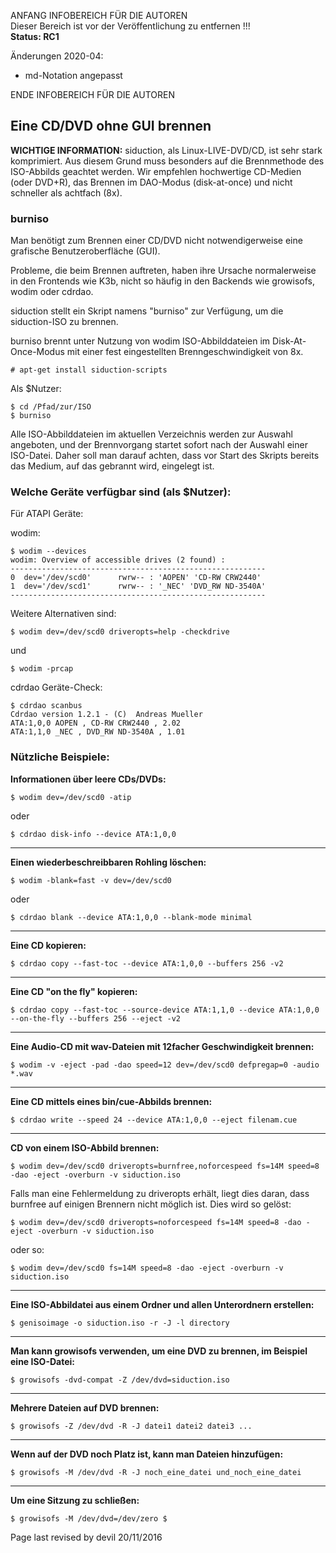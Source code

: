 ANFANG   INFOBEREICH FÜR DIE AUTOREN  
Dieser Bereich ist vor der Veröffentlichung zu entfernen !!!  
**Status: RC1**

Änderungen 2020-04:
+ md-Notation angepasst

ENDE   INFOBEREICH FÜR DIE AUTOREN

## Eine CD/DVD ohne GUI brennen

**<warning>WICHTIGE INFORMATION:</warning>**
<warning>
siduction, als Linux-LIVE-DVD/CD, ist sehr stark komprimiert. Aus diesem Grund muss besonders auf die Brennmethode des ISO-Abbilds geachtet werden. Wir empfehlen hochwertige CD-Medien (oder DVD+R), das Brennen im DAO-Modus (disk-at-once) und nicht schneller als achtfach (8x).
</warning>

### burniso

Man benötigt zum Brennen einer CD/DVD nicht notwendigerweise eine grafische Benutzeroberfläche (GUI).

Probleme, die beim Brennen auftreten, haben ihre Ursache normalerweise in den Frontends wie K3b, nicht so häufig in den Backends wie growisofs, wodim oder cdrdao.

siduction stellt ein Skript namens "burniso" zur Verfügung, um die siduction-ISO zu brennen.

burniso brennt unter Nutzung von wodim ISO-Abbilddateien im Disk-At-Once-Modus mit einer fest eingestellten Brenngeschwindigkeit von 8x.

    # apt-get install siduction-scripts

Als $Nutzer:

    $ cd /Pfad/zur/ISO
    $ burniso

Alle ISO-Abbilddateien im aktuellen Verzeichnis werden zur Auswahl angeboten, und der Brennvorgang startet sofort nach der Auswahl einer ISO-Datei. Daher soll man darauf achten, dass vor Start des Skripts bereits das Medium, auf das gebrannt wird, eingelegt ist.  

### Welche Geräte verfügbar sind (als $Nutzer):

Für ATAPI Geräte:

wodim:

    $ wodim --devices
    wodim: Overview of accessible drives (2 found) :
    ---------------------------------------------------------
    0  dev='/dev/scd0'      rwrw-- : 'AOPEN' 'CD-RW CRW2440'
    1  dev='/dev/scd1'      rwrw-- : '_NEC' 'DVD_RW ND-3540A'
    ---------------------------------------------------------

Weitere Alternativen sind:

    $ wodim dev=/dev/scd0 driveropts=help -checkdrive

und

    $ wodim -prcap

cdrdao Geräte-Check:

    $ cdrdao scanbus
    Cdrdao version 1.2.1 - (C)  Andreas Mueller
    ATA:1,0,0 AOPEN , CD-RW CRW2440 , 2.02
    ATA:1,1,0 _NEC , DVD_RW ND-3540A , 1.01

### Nützliche Beispiele:

**Informationen über leere CDs/DVDs:**

    $ wodim dev=/dev/scd0 -atip

oder

    $ cdrdao disk-info --device ATA:1,0,0


---

**Einen wiederbeschreibbaren Rohling löschen:**

    $ wodim -blank=fast -v dev=/dev/scd0

oder

    $ cdrdao blank --device ATA:1,0,0 --blank-mode minimal

---

**Eine CD kopieren:**

    $ cdrdao copy --fast-toc --device ATA:1,0,0 --buffers 256 -v2

---

**Eine CD "on the fly" kopieren:**

    $ cdrdao copy --fast-toc --source-device ATA:1,1,0 --device ATA:1,0,0 --on-the-fly --buffers 256 --eject -v2

---

**Eine Audio-CD mit wav-Dateien mit 12facher Geschwindigkeit brennen:**

    $ wodim -v -eject -pad -dao speed=12 dev=/dev/scd0 defpregap=0 -audio *.wav

---

**Eine CD mittels eines bin/cue-Abbilds brennen:**

    $ cdrdao write --speed 24 --device ATA:1,0,0 --eject filenam.cue

---

**CD von einem ISO-Abbild brennen:**

    $ wodim dev=/dev/scd0 driveropts=burnfree,noforcespeed fs=14M speed=8 -dao -eject -overburn -v siduction.iso

Falls man eine Fehlermeldung zu driveropts erhält, liegt dies daran, dass burnfree auf einigen Brennern nicht möglich ist. Dies wird so gelöst:

    $ wodim dev=/dev/scd0 driveropts=noforcespeed fs=14M speed=8 -dao -eject -overburn -v siduction.iso

oder so:

    $ wodim dev=/dev/scd0 fs=14M speed=8 -dao -eject -overburn -v siduction.iso

---

**Eine ISO-Abbildatei aus einem Ordner und allen Unterordnern erstellen:**

    $ genisoimage -o siduction.iso -r -J -l directory

---

**Man kann growisofs verwenden, um eine DVD zu brennen, im Beispiel eine ISO-Datei:**

    $ growisofs -dvd-compat -Z /dev/dvd=siduction.iso

---

**Mehrere Dateien auf DVD brennen:**

    $ growisofs -Z /dev/dvd -R -J datei1 datei2 datei3 ...

---

**Wenn auf der DVD noch Platz ist, kann man Dateien hinzufügen:**

    $ growisofs -M /dev/dvd -R -J noch_eine_datei und_noch_eine_datei

---

**Um eine Sitzung zu schließen:**

    $ growisofs -M /dev/dvd=/dev/zero $

<div id="rev">Page last revised by devil 20/11/2016</div>

